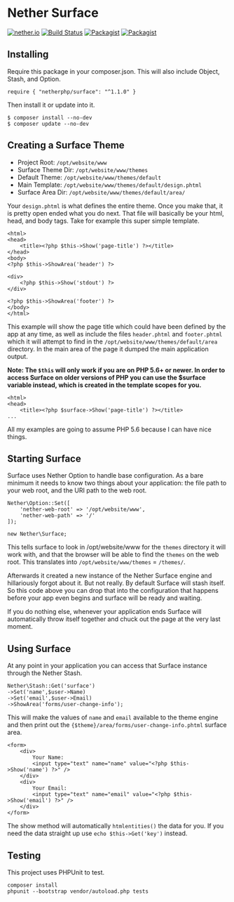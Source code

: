 # Nether Surface

[![nether.io](https://img.shields.io/badge/nether-surface-C661D2.svg)](http://nether.io/)
[![Build Status](https://travis-ci.org/netherphp/surface.svg)](https://travis-ci.org/netherphp/surface)
[![Packagist](https://img.shields.io/packagist/v/netherphp/surface.svg)](https://packagist.org/packages/netherphp/surface)
[![Packagist](https://img.shields.io/packagist/dt/netherphp/surface.svg)](https://packagist.org/packages/netherphp/surface)

## Installing

Require this package in your composer.json. This will also include Object, Stash, and Option.

	require { "netherphp/surface": "^1.1.0" }

Then install it or update into it.

	$ composer install --no-dev
	$ composer update --no-dev



## Creating a Surface Theme

* Project Root: `/opt/website/www`
* Surface Theme Dir: `/opt/website/www/themes`
* Default Theme: `/opt/website/www/themes/default`
* Main Template: `/opt/website/www/themes/default/design.phtml`
* Surface Area Dir: `/opt/website/www/themes/default/area/`

Your `design.phtml` is what defines the entire theme. Once you make that, it is
pretty open ended what you do next. That file will basically be your html, head,
and body tags. Take for example this super simple template.

	<html>
	<head>
		<title><?php $this->Show('page-title') ?></title>
	</head>
	<body>
	<?php $this->ShowArea('header') ?>

	<div>
		<?php $this->Show('stdout') ?>
	</div>

	<?php $this->ShowArea('footer') ?>
	</body>
	</html>

This example will show the page title which could have been defined by the
app at any time, as well as include the files `header.phtml` and `footer.phtml`
which it will attempt to find in the `/opt/website/www/themes/default/area`
directory. In the main area of the page it dumped the main application output.

**Note: The `$this` will only work if you are on PHP 5.6+ or newer. In order
to access Surface on older versions of PHP you can use the $surface variable
instead, which is created in the template scopes for you.**

	<html>
	<head>
		<title><?php $surface->Show('page-title') ?></title>
	...

All my examples are going to assume PHP 5.6 because I can have nice things.

## Starting Surface

Surface uses Nether Option to handle base configuration. As a bare minimum it
needs to know two things about your application: the file path to your web
root, and the URI path to the web root.

	Nether\Option::Set([
		'nether-web-root' => '/opt/website/www',
		'nether-web-path' => '/'
	]);

	new Nether\Surface;

This tells surface to look in /opt/website/www for the `themes` directory it
will work with, and that the browser will be able to find the `themes`
on the web root. This translates into `/opt/website/www/themes` = `/themes/`.

Afterwards it created a new instance of the Nether Surface engine and
hillariously forgot about it. But not really. By default Surface will stash
itself. So this code above you can drop that into the configuration that
happens before your app even begins and surface will be ready and waiting.

If you do nothing else, whenever your application ends Surface will
automatically throw itself together and chuck out the page at the very last
moment.

## Using Surface

At any point in your application you can access that Surface instance
through the Nether Stash.

	Nether\Stash::Get('surface')
	->Set('name',$user->Name)
	->Set('email',$user->Email)
	->ShowArea('forms/user-change-info');

This will make the values of `name` and `email` available to the theme engine
and then print out the `{$theme}/area/forms/user-change-info.phtml` surface
area.

	<form>
		<div>
			Your Name:
			<input type="text" name="name" value="<?php $this->Show('name') ?>" />
		</div>
		<div>
			Your Email:
			<input type="text" name="email" value="<?php $this->Show('email') ?>" />
		</div>
	</form>

The show method will automatically `htmlentities()` the data for you. If you
need the data straight up use `echo $this->Get('key')` instead.

## Testing

This project uses PHPUnit to test.

	composer install
	phpunit --bootstrap vendor/autoload.php tests


